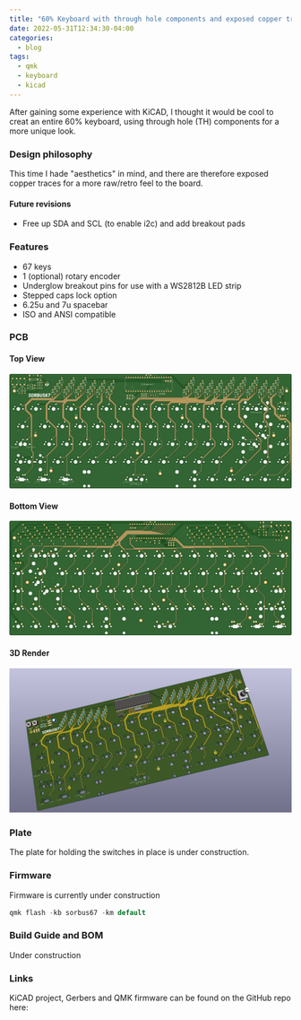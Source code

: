 ```yaml
---
title: "60% Keyboard with through hole components and exposed copper tracks"
date: 2022-05-31T12:34:30-04:00
categories:
  - blog
tags:
  - qmk
  - keyboard
  - kicad
---
```


After gaining some experience with KiCAD, I thought it would be cool to creat an entire 60% keyboard, using through hole (TH) components for a more unique look. 

### Design philosophy
This time I hade "aesthetics" in mind, and there are therefore exposed copper traces for a more raw/retro feel to the board.

#### Future revisions
* Free up SDA and SCL (to enable i2c) and add breakout pads

### Features
* 67 keys
* 1 (optional) rotary encoder
* Underglow breakout pins for use with a WS2812B LED strip
* Stepped caps lock option
* 6.25u and 7u spacebar
* ISO and ANSI compatible 

### PCB
#### Top View

![plot](https://github.com/draforfrogan/portfolio-blog/raw/master/assets/images/th_kb_front.png)
#### Bottom View
![plot](https://github.com/draforfrogan/portfolio-blog/raw/master/assets/images/th_kb_back.png "plot")
#### 3D Render
![plot](https://github.com/draforfrogan/portfolio-blog/raw/master/assets/images/th_kb_3d.png)
### Plate
The plate for holding the switches in place is under construction.

### Firmware
Firmware is currently under construction
```c
qmk flash -kb sorbus67 -km default
```

### Build Guide and BOM
Under construction

### Links
KiCAD project, Gerbers and QMK firmware can be found on the GitHub repo here: 
